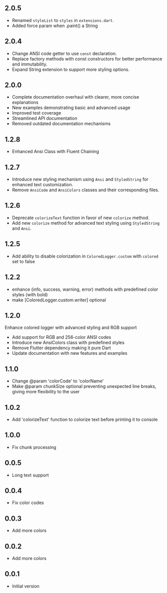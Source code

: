 ## 2.0.5

- Renamed `styleList` to `styles` in `extensions.dart`.
- Added force param when .paint() a String

## 2.0.4

- Change ANSI code getter to use `const` declaration.
- Replace factory methods with const constructors for better performance and immutability.
- Expand String extension to support more styling options.

## 2.0.0

- Complete documentation overhaul with clearer, more concise explanations
- New examples demonstrating basic and advanced usage
- Improved test coverage
- Streamlined API documentation
- Removed outdated documentation mechanisms

## 1.2.8

- Enhanced Ansi Class with Fluent Chaining

## 1.2.7

- Introduce new styling mechanism using `Ansi` and `StyledString` for enhanced text customization.
- Remove `AnsiCode` and `AnsiColors` classes and their corresponding files.

## 1.2.6

- Deprecate `colorizeText` function in favor of new `colorize` method.
- Add new `colorize` method for advanced text styling using `StyledString` and `Ansi`.

## 1.2.5

- Add ability to disable colorization in `ColoredLogger.custom` with `colored` set to false

## 1.2.2

- enhance (info, success, warning, error) methods with predefined color styles (with bold)
- make [ColoredLogger.custom.writer] optional

## 1.2.0

Enhance colored logger with advanced styling and RGB support

- Add support for RGB and 256-color ANSI codes
- Introduce new AnsiColors class with predefined styles
- Remove Flutter dependency making it pure Dart
- Update documentation with new features and examples

## 1.1.0

- Change @param 'colorCode' to 'colorName'
- Make @param chunkSize optional preventing unexpected line breaks, giving more flexibility to the user

## 1.0.2

- Add 'colorizeText' function to colorize text before printing it to console

## 1.0.0

- Fix chunk processing

## 0.0.5

- Long text support

## 0.0.4

- Fix color codes

## 0.0.3

- Add more colors

## 0.0.2

- Add more colors

## 0.0.1

- Initial version
